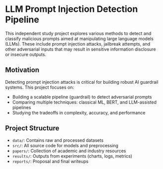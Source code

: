 # LLM Prompt Injection Detection Pipeline

This independent study project explores various methods to detect and classify malicious prompts aimed at manipulating large language models (LLMs). These include prompt injection attacks, jailbreak attempts, and other adversarial inputs that may result in sensitive information disclosure or insecure outputs.

## Motivation

Detecting prompt injection attacks is critical for building robust AI guardrail systems. This project focuses on:

- Building a scalable pipeline (guardrail) to detect adversarial prompts
- Comparing multiple techniques: classical ML, BERT, and LLM-assisted pipelines
- Studying the tradeoffs in complexity, accuracy, and performance

## Project Structure

- `data/`: Contains raw and processed datasets
- `src/`: All source code for models and preprocessing
- `papers/`: Collection of academic and industry resources
- `results/`: Outputs from experiments (charts, logs, metrics)
- `reports/`: Proposal and final writeups
